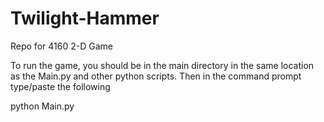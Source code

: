 # Twilight-Hammer
Repo for 4160 2-D Game

To run the game, you should be in the main directory in the same location as the Main.py and other python scripts.
Then in the command prompt type/paste the following

python Main.py
